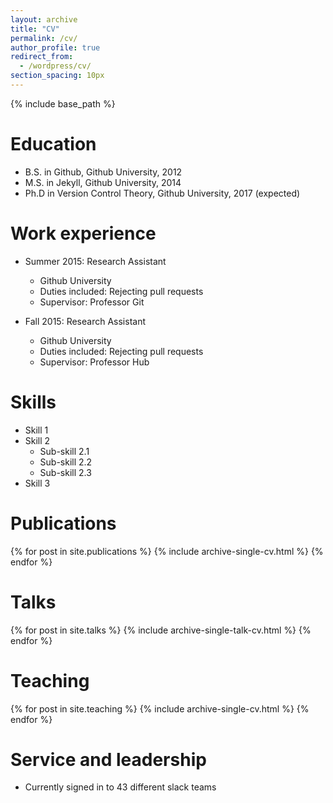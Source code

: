 ```yaml
---
layout: archive
title: "CV"
permalink: /cv/
author_profile: true
redirect_from:
  - /wordpress/cv/
section_spacing: 10px
---
```


{% include base_path %}

Education
======
* B.S. in Github, Github University, 2012
* M.S. in Jekyll, Github University, 2014
* Ph.D in Version Control Theory, Github University, 2017 (expected)

<p style="height:{% section_spacing %}"> </p>

Work experience
======
* Summer 2015: Research Assistant
  * Github University
  * Duties included: Rejecting pull requests
  * Supervisor: Professor Git

* Fall 2015: Research Assistant
  * Github University
  * Duties included: Rejecting pull requests
  * Supervisor: Professor Hub
  
<p style="height:{% section_spacing %}"> </p>

Skills
======
* Skill 1
* Skill 2
  * Sub-skill 2.1
  * Sub-skill 2.2
  * Sub-skill 2.3
* Skill 3

<p style="height:{% section_spacing %}"> </p>

Publications
======
  {% for post in site.publications %}
    {% include archive-single-cv.html %}
  {% endfor %}
  
<p style="height:{% section_spacing %}"> </p>

Talks
======
  {% for post in site.talks %}
    {% include archive-single-talk-cv.html %}
  {% endfor %}
  
<p style="height:{% section_spacing %}"> </p>

Teaching
======
  {% for post in site.teaching %}
    {% include archive-single-cv.html %}
  {% endfor %}
  
<p style="height:{% section_spacing %}"> </p>

Service and leadership
======
* Currently signed in to 43 different slack teams
